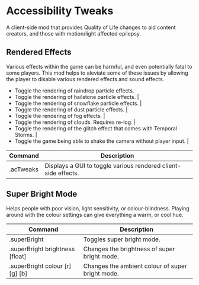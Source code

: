 # Accessibility Tweaks

A client-side mod that provides Quality of Life changes to aid content creators, and those with motion/light affected epilepsy.

## Rendered Effects

Various effects within the game can be harmful, and even potentially fatal to some players. This mod helps to aleviate some of these issues by allowing the player to disable various rendered effects and sound effects.

 - Toggle the rendering of raindrop particle effects.
 - Toggle the rendering of hailstone particle effects. |
 - Toggle the rendering of snowflake particle effects. |
 - Toggle the rendering of dust particle effects. |
 - Toggle the rendering of fog effects. |
 - Toggle the rendering of clouds. Requires re-log. |
 - Toggle the rendering of the glitch effect that comes with Temporal Storms. |
 - Toggle the game being able to shake the camera without player input. |

| Command						   | Description |
| ---							   | --- |
| .acTweaks						   | Displays a GUI to toggle various rendered client-side effects. |

## Super Bright Mode

Helps people with poor vision, light sensitivity, or colour-blindness. Playing around with the colour settings can give everything a warm, or cool hue.

| Command						   | Description |
| ---							   | --- |
| .superBright			           | Toggles super bright mode. |
| .superBright brightness [float]  | Changes the brightness of super bright mode. |
| .superBright colour [r] [g] [b]  | Changes the ambient colour of super bright mode. |